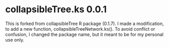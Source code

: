 <!-- README.md is generated from README.Rmd. Please edit that file -->

# collapsibleTree.ks 0.0.1

This is forked from collapsibleTree R package (0.1.7). I made a modification,
to add a new function, collapsibleTreeNetwork.ks(). To avoid conflict or confusion,
I changed the package name, but it meant to be for my personal use only.

